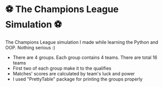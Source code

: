 # :soccer: The Champions League Simulation :soccer:

The Champions League simulation I made while learning the Python and OOP. Nothing serious :)

- There are 4 groups. Each group contains 4 teams. There are total 16 teams
- First two of each group make it to the qualifies
- Matches' scores are calculated by team's luck and power
- I used "PrettyTable" package for printing the groups properly
